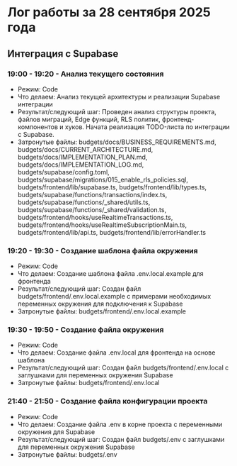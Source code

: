 # Лог работы за 28 сентября 2025 года

## Интеграция с Supabase

### 19:00 - 19:20 - Анализ текущего состояния
- Режим: Code
- Что делаем: Анализ текущей архитектуры и реализации Supabase интеграции
- Результат/следующий шаг: Проведен анализ структуры проекта, файлов миграций, Edge функций, RLS политик, фронтенд-компонентов и хуков. Начата реализация TODO-листа по интеграции с Supabase.
- Затронутые файлы: budgets/docs/BUSINESS_REQUIREMENTS.md, budgets/docs/CURRENT_ARCHITECTURE.md, budgets/docs/IMPLEMENTATION_PLAN.md, budgets/docs/IMPLEMENTATION_LOG.md, budgets/supabase/config.toml, budgets/supabase/migrations/015_enable_rls_policies.sql, budgets/frontend/lib/supabase.ts, budgets/frontend/lib/types.ts, budgets/supabase/functions/transactions/index.ts, budgets/supabase/functions/_shared/utils.ts, budgets/supabase/functions/_shared/validation.ts, budgets/frontend/hooks/useRealtimeTransactions.ts, budgets/frontend/hooks/useRealtimeSubscriptionMain.ts, budgets/frontend/lib/api.ts, budgets/frontend/lib/errorHandler.ts

### 19:20 - 19:30 - Создание шаблона файла окружения
- Режим: Code
- Что делаем: Создание шаблона файла .env.local.example для фронтенда
- Результат/следующий шаг: Создан файл budgets/frontend/.env.local.example с примерами необходимых переменных окружения для подключения к Supabase
- Затронутые файлы: budgets/frontend/.env.local.example

### 19:30 - 19:50 - Создание файла окружения
- Режим: Code
- Что делаем: Создание файла .env.local для фронтенда на основе шаблона
- Результат/следующий шаг: Создан файл budgets/frontend/.env.local с заглушками для переменных окружения Supabase
- Затронутые файлы: budgets/frontend/.env.local

### 21:40 - 21:50 - Создание файла конфигурации проекта
- Режим: Code
- Что делаем: Создание файла .env в корне проекта с переменными окружения для Supabase
- Результат/следующий шаг: Создан файл budgets/.env с заглушками для переменных окружения Supabase
- Затронутые файлы: budgets/.env
